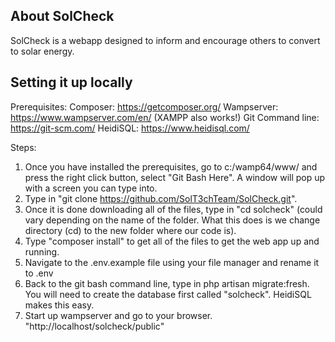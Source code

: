 ## About SolCheck

SolCheck is a webapp designed to inform and encourage others to convert to solar energy. 

## Setting it up locally
Prerequisites:
Composer: https://getcomposer.org/
Wampserver: https://www.wampserver.com/en/ (XAMPP also works!)
Git Command line: https://git-scm.com/
HeidiSQL: https://www.heidisql.com/

Steps: 
1. Once you have installed the prerequisites, go to c:/wamp64/www/ and press the right click button, select "Git Bash Here". A window will pop up with a screen you can type into.
2. Type in "git clone https://github.com/SolT3chTeam/SolCheck.git".
3. Once it is done downloading all of the files, type in "cd solcheck" (could vary depending on the name of the folder. What this does is we change directory (cd) to the new folder where our code is).
4. Type "composer install" to get all of the files to get the web app up and running.
5. Navigate to the .env.example file using your file manager and rename it to .env
6. Back to the git bash command line, type in php artisan migrate:fresh. You will need to create the database first called "solcheck". HeidiSQL makes this easy.
7. Start up wampserver and go to your browser. "http://localhost/solcheck/public"


